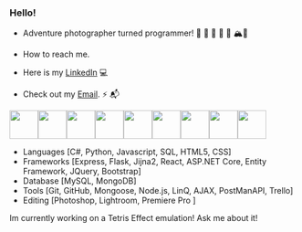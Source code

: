 ### Hello!

<!--
**ExploreAdrift/ExploreAdrift** is a ✨ _special_ ✨ repository because its `README.md` (this file) appears on your GitHub profile.

Here are some ideas to get you started:

- 🔭 I’m currently working on ...
- 🌱 I’m currently learning ...
- 👯 I’m looking to collaborate on ...
- 🤔 I’m looking for help with ...
- 💬 Ask me about ...
- 📫 How to reach me: ...
- 😄 Pronouns: ...
- ⚡ Fun fact: ...
-->

- Adventure photographer turned programmer! 🛫 🏰 📸 🐻 🌋 🏔🛬

- How to reach me.
- Here is my [LinkedIn](https://www.linkedin.com/in/nicholassmith0423/) 💻

- Check out my [Email](NBSmith0412@gmail.com). ⚡️ 📬



<img src="https://user-images.githubusercontent.com/103008849/181587932-1964a998-bffb-44c3-9d87-f8eecbb549c1.png" width="50" height="50"><img src="https://user-images.githubusercontent.com/103008849/181589038-e3f12dd3-eaf6-4437-bc00-376c078ef1f2.png" width="50" height="50"><img src="https://user-images.githubusercontent.com/103008849/181589160-77dba8cf-06f7-447b-bb89-1fcc6493948d.png" width="50" height="50"><img src="![image](https://user-images.githubusercontent.com/103008849/181665614-53945d20-4ddb-43f3-ada4-25741e27626a.png)" width="50" height="50"><img src="https://user-images.githubusercontent.com/103008849/181587932-1964a998-bffb-44c3-9d87-f8eecbb549c1.png" width="50" height="50"><img src="https://user-images.githubusercontent.com/103008849/181587932-1964a998-bffb-44c3-9d87-f8eecbb549c1.png" width="50" height="50"><img src="https://user-images.githubusercontent.com/103008849/181587932-1964a998-bffb-44c3-9d87-f8eecbb549c1.png" width="50" height="50"><img src="https://user-images.githubusercontent.com/103008849/181587932-1964a998-bffb-44c3-9d87-f8eecbb549c1.png" width="50" height="50"><img src="https://user-images.githubusercontent.com/103008849/181587932-1964a998-bffb-44c3-9d87-f8eecbb549c1.png" width="50" height="50">




- Languages [C#, Python, Javascript, SQL, HTML5, CSS]
- Frameworks [Express, Flask, Jijna2, React, ASP.NET Core, Entity Framework, JQuery, Bootstrap]
- Database [MySQL, MongoDB]
- Tools [Git, GitHub, Mongoose, Node.js, LinQ, AJAX, PostManAPI, Trello]
- Editing [Photoshop, Lightroom, Premiere Pro ]


Im currently working on a Tetris Effect emulation! Ask me about it!








